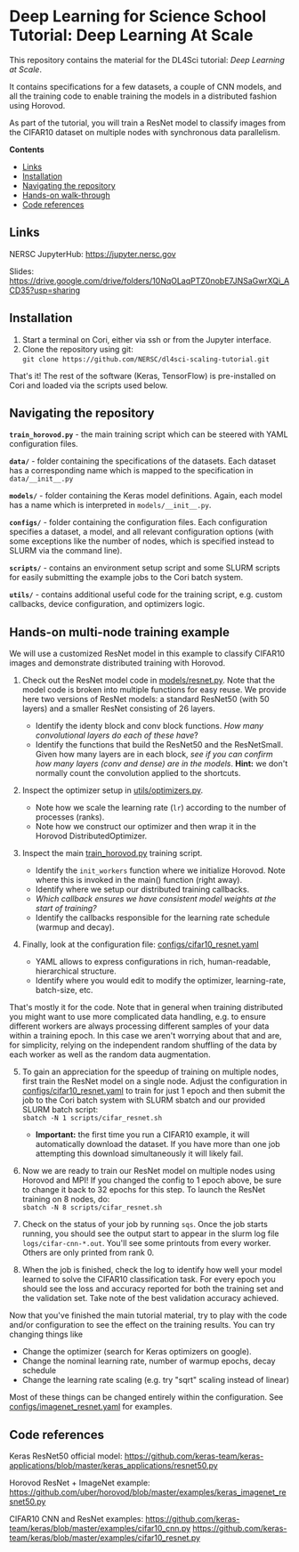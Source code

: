 # Deep Learning for Science School Tutorial: Deep Learning At Scale

This repository contains the material for the DL4Sci tutorial:
*Deep Learning at Scale*.

It contains specifications for a few datasets, a couple of CNN models, and
all the training code to enable training the models in a distributed fashion
using Horovod.

As part of the tutorial, you will train a ResNet model to classify images
from the CIFAR10 dataset on multiple nodes with synchronous data parallelism.

**Contents**
* [Links](https://github.com/NERSC/dl4sci-scaling-tutorial#links)
* [Installation](https://github.com/NERSC/dl4sci-scaling-tutorial#installation)
* [Navigating the repository](https://github.com/NERSC/dl4sci-scaling-tutorial#navigating-the-repository)
* [Hands-on walk-through](https://github.com/NERSC/dl4sci-scaling-tutorial#hands-on-multi-node-training-example)
* [Code references](https://github.com/NERSC/dl4sci-scaling-tutorial#code-references)

## Links

NERSC JupyterHub: https://jupyter.nersc.gov

Slides: https://drive.google.com/drive/folders/10NqOLaqPTZ0nobE7JNSaGwrXQi_ACD35?usp=sharing

## Installation

1. Start a terminal on Cori, either via ssh or from the Jupyter interface.
2. Clone the repository using git:\
   `git clone https://github.com/NERSC/dl4sci-scaling-tutorial.git`

That's it! The rest of the software (Keras, TensorFlow) is pre-installed on Cori
and loaded via the scripts used below.

## Navigating the repository

**`train_horovod.py`** - the main training script which can be steered with YAML
configuration files.

**`data/`** - folder containing the specifications of the datasets. Each dataset
has a corresponding name which is mapped to the specification in `data/__init__.py`

**`models/`** - folder containing the Keras model definitions. Again, each model
has a name which is interpreted in `models/__init__.py`.

**`configs/`** - folder containing the configuration files. Each
configuration specifies a dataset, a model, and all relevant configuration
options (with some exceptions like the number of nodes, which is specified
instead to SLURM via the command line).

**`scripts/`** - contains an environment setup script and some SLURM scripts
for easily submitting the example jobs to the Cori batch system.

**`utils/`** - contains additional useful code for the training script, e.g.
custom callbacks, device configuration, and optimizers logic.

## Hands-on multi-node training example

We will use a customized ResNet model in this example to classify CIFAR10
images and demonstrate distributed training with Horovod.

1. Check out the ResNet model code in [models/resnet.py](models/resnet.py).
   Note that the model code is broken into multiple functions for easy reuse.
   We provide here two versions of ResNet models: a standard ResNet50 (with 50
   layers) and a smaller ResNet consisting of 26 layers.
    * Identify the identy block and conv block functions. *How many convolutional
      layers do each of these have*?
    * Identify the functions that build the ResNet50 and the ResNetSmall. Given how
      many layers are in each block, *see if you can confirm how many layers (conv
      and dense) are in the models*. **Hint:** we don't normally count the
      convolution applied to the shortcuts.

2. Inspect the optimizer setup in [utils/optimizers.py](utils/optimizers.py).
    * Note how we scale the learning rate (`lr`) according to the number of
      processes (ranks).
    * Note how we construct our optimizer and then wrap it in the Horovod
      DistributedOptimizer.

3. Inspect the main [train_horovod.py](train_horovod.py) training script.
    * Identify the `init_workers` function where we initialize Horovod.
      Note where this is invoked in the main() function (right away).
    * Identify where we setup our distributed training callbacks.
    * *Which callback ensures we have consistent model weights at the start of training?*
    * Identify the callbacks responsible for the learning rate schedule (warmup and decay).

4. Finally, look at the configuration file:
   [configs/cifar10_resnet.yaml](configs/cifar10_resnet.yaml)
    * YAML allows to express configurations in rich, human-readable, hierarchical structure.
    * Identify where you would edit to modify the optimizer, learning-rate, batch-size, etc.

That's mostly it for the code. Note that in general when training distributed
you might want to use more complicated data handling, e.g. to ensure different
workers are always processing different samples of your data within a training
epoch. In this case we aren't worrying about that and are, for simplicity,
relying on the independent random shuffling of the data by each worker as well
as the random data augmentation.

5. To gain an appreciation for the speedup of training on
   multiple nodes, first train the ResNet model on a single node.
   Adjust the configuration in [configs/cifar10_resnet.yaml](configs/cifar10_resnet.yaml)
   to train for just 1 epoch and then submit the job to the Cori batch system with
   SLURM sbatch and our provided SLURM batch script:\
   `sbatch -N 1 scripts/cifar_resnet.sh`
    * **Important:** the first time you run a CIFAR10 example, it will
    automatically download the dataset. If you have more than one job attempting
    this download simultaneously it will likely fail.

6. Now we are ready to train our ResNet model on multiple nodes using Horovod
   and MPI! If you changed the config to 1 epoch above, be sure to change it back
   to 32 epochs for this step. To launch the ResNet training on 8 nodes, do:\
   `sbatch -N 8 scripts/cifar_resnet.sh`

7. Check on the status of your job by running `sqs`.
   Once the job starts running, you should see the output start to appear in the
   slurm log file `logs/cifar-cnn-*.out`. You'll see some printouts from every
   worker. Others are only printed from rank 0.

8. When the job is finished, check the log to identify how well your model learned
   to solve the CIFAR10 classification task. For every epoch you should see the
   loss and accuracy reported for both the training set and the validation set.
   Take note of the best validation accuracy achieved.

Now that you've finished the main tutorial material, try to play with the code
and/or configuration to see the effect on the training results. You can try changing
things like
* Change the optimizer (search for Keras optimizers on google).
* Change the nominal learning rate, number of warmup epochs, decay schedule
* Change the learning rate scaling (e.g. try "sqrt" scaling instead of linear)

Most of these things can be changed entirely within the configuration.
See [configs/imagenet_resnet.yaml](configs/imagenet_resnet.yaml) for examples.

## Code references

Keras ResNet50 official model:
https://github.com/keras-team/keras-applications/blob/master/keras_applications/resnet50.py

Horovod ResNet + ImageNet example:
https://github.com/uber/horovod/blob/master/examples/keras_imagenet_resnet50.py

CIFAR10 CNN and ResNet examples:
https://github.com/keras-team/keras/blob/master/examples/cifar10_cnn.py
https://github.com/keras-team/keras/blob/master/examples/cifar10_resnet.py
